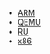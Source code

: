  - [ARM](platform/embox_supported_platforms_arm_ru.md)
 - [QEMU](platform/embox_supported_platforms_qemu_ru.md)
 - [RU](platform/embox_supported_platforms_ru.md)
 - [x86](platform/embox_supported_platforms_x86_ru.md)
